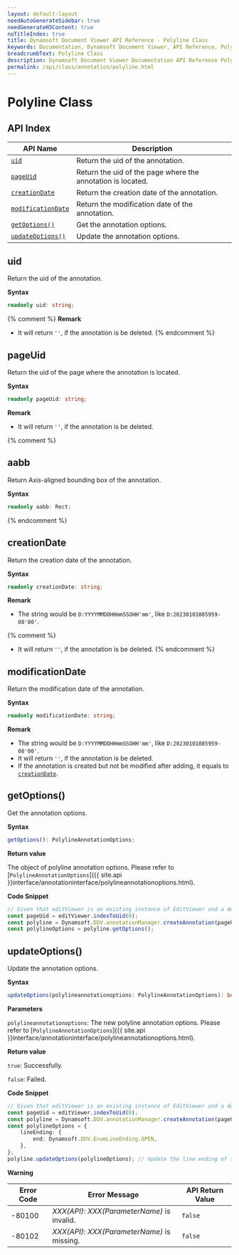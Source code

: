 ```yaml
---
layout: default-layout
needAutoGenerateSidebar: true
needGenerateH3Content: true
noTitleIndex: true
title: Dynamsoft Document Viewer API Reference - Polyline Class
keywords: Documentation, Dynamsoft Document Viewer, API Reference, Polyline Class
breadcrumbText: Polyline Class
description: Dynamsoft Document Viewer Documentation API Reference Polyline Class Page
permalink: /api/class/annotation/polyline.html
---
```


# Polyline Class

## API Index

| API Name               | Description                                                 |
| ---------------------- | ----------------------------------------------------------- |
| [`uid`](#uid)              | Return the uid of the annotation.                           |
| [`pageUid`](#pageuid)          | Return the uid of the page where the annotation is located. |
| [`creationDate`](#creationdate)     | Return the creation date of the annotation.                 |
| [`modificationDate`](#modificationdate) | Return the modification date of the annotation.             |
| [`getOptions()`](#getoptions)     | Get the annotation options.                                 |
| [`updateOptions()`](#updateoptions)  | Update the annotation options.                              |

## uid

Return the uid of the annotation.

**Syntax**

```typescript
readonly uid: string;
```

{% comment %}
**Remark**

- It will return `''`, if the annotation is be deleted.
{% endcomment %}

## pageUid

Return the uid of the page where the annotation is located.

**Syntax**

```typescript
readonly pageUid: string;
```

**Remark**

- It will return `''`, if the annotation is be deleted. 

{% comment %}
## aabb

Return Axis-aligned bounding box of the annotation.

**Syntax**

```typescript
readonly aabb: Rect;
```

{% endcomment %}

## creationDate

Return the creation date of the annotation.

**Syntax**

```typescript
readonly creationDate: string;
```

**Remark**

- The string would be `D:YYYYMMDDHHmmSSOHH'mm'`, like `D:20230101085959-08'00'`.

{% comment %}
- It will return `''`, if the annotation is be deleted.
{% endcomment %}

## modificationDate

Return the modification date of the annotation.

**Syntax**

```typescript
readonly modificationDate: string;
```

**Remark**

- The string would be `D:YYYYMMDDHHmmSSOHH'mm'`, like `D:20230101085959-08'00'`.
- It will return `''`, if the annotation is be deleted. 
- If the annotation is created but not be modified after adding, it equals to [`creationDate`](#creationdate). 


## getOptions()

Get the annotation options.

**Syntax**

```typescript
getOptions(): PolylineAnnotationOptions;
```

**Return value**

The object of polyline annotation options. Please refer to [`PolylineAnnotationOptions`]({{ site.api }}interface/annotationinterface/polylineannotationoptions.html).

**Code Snippet**

```typescript
// Given that editViewer is an existing instance of EditViewer and a document is currently open.
const pageUid = editViewer.indexToUid(0);
const polyline = Dynamsoft.DDV.annotationManager.createAnnotation(pageUid, "polyline"); // Create a default Polyline annotation instance.
const polylineOptions = polyline.getOptions();
```

## updateOptions() 

Update the annotation options.

**Syntax**

```typescript
updateOptions(polylineannotationoptions: PolylineAnnotationOptions): boolean;
```

**Parameters**

`polylineannotationoptions`: The new polyline annotation options. Please refer to [`PolylineAnnotationOptions`]({{ site.api }}interface/annotationinterface/polylineannotationoptions.html).

**Return value**

`true`: Successfully.

`false`: Failed.

**Code Snippet**

```typescript
// Given that editViewer is an existing instance of EditViewer and a document is currently open.
const pageUid = editViewer.indexToUid(0);
const polyline = Dynamsoft.DDV.annotationManager.createAnnotation(pageUid, "polyline"); // Create a default Polyline annotation instance.
const polylineOptions = {
    lineEnding: {
        end: Dynamsoft.DDV.EnumLineEnding.OPEN,
    },
};
polyline.updateOptions(polylineOptions); // Update the line ending of the polyline to open.
```

**Warning**

 Error Code  | Error Message                                        | API Return Value
--------|-----------------------------------------------------|----------------------
 -80100 | *XXX(API)*: *XXX(ParameterName)* is invalid.   | `false`
 -80102 | *XXX(API)*: *XXX(ParameterName)* is missing.  | `false`
